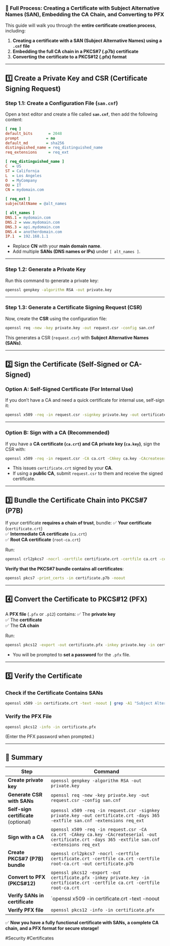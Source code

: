 
### **📌 Full Process: Creating a Certificate with Subject Alternative Names (SAN), Embedding the CA Chain, and Converting to PFX**

This guide will walk you through the **entire certificate creation process**, including:

1. **Creating a certificate with a SAN (Subject Alternative Names) using a `.cnf` file**
2. **Embedding the full CA chain in a PKCS#7 (.p7b) certificate**
3. **Converting the certificate to a PKCS#12 (.pfx) format**

---

## **1️⃣ Create a Private Key and CSR (Certificate Signing Request)**

### **Step 1.1: Create a Configuration File (`san.cnf`)**

Open a text editor and create a file called **`san.cnf`**, then add the following content:

```ini
[ req ]
default_bits       = 2048
prompt            = no
default_md        = sha256
distinguished_name = req_distinguished_name
req_extensions     = req_ext

[ req_distinguished_name ]
C  = US
ST = California
L  = Los Angeles
O  = MyCompany
OU = IT
CN = mydomain.com

[ req_ext ]
subjectAltName = @alt_names

[ alt_names ]
DNS.1 = mydomain.com
DNS.2 = www.mydomain.com
DNS.3 = api.mydomain.com
DNS.4 = anotherdomain.com
IP.1  = 192.168.1.1
```

- Replace **CN** with your **main domain name**.
- Add multiple **SANs (DNS names or IPs)** under `[ alt_names ]`.

---

### **Step 1.2: Generate a Private Key**

Run this command to generate a private key:

```sh
openssl genpkey -algorithm RSA -out private.key
```

---

### **Step 1.3: Generate a Certificate Signing Request (CSR)**

Now, create the **CSR** using the configuration file:

```sh
openssl req -new -key private.key -out request.csr -config san.cnf
```

This generates a CSR (`request.csr`) with **Subject Alternative Names (SANs)**.

---

## **2️⃣ Sign the Certificate (Self-Signed or CA-Signed)**

### **Option A: Self-Signed Certificate (For Internal Use)**

If you don’t have a CA and need a quick certificate for internal use, self-sign it:

```sh
openssl x509 -req -in request.csr -signkey private.key -out certificate.crt -days 365 -extfile san.cnf -extensions req_ext
```

---

### **Option B: Sign with a CA (Recommended)**

If you have a **CA certificate (`ca.crt`) and CA private key (`ca.key`)**, sign the CSR with:

```sh
openssl x509 -req -in request.csr -CA ca.crt -CAkey ca.key -CAcreateserial -out certificate.crt -days 365 -extfile san.cnf -extensions req_ext
```

- This issues `certificate.crt` signed by your **CA**.
- If using a **public CA**, submit `request.csr` to them and receive the signed certificate.

---

## **3️⃣ Bundle the Certificate Chain into PKCS#7 (P7B)**

If your certificate **requires a chain of trust**, bundle: ✅ **Your certificate** (`certificate.crt`)  
✅ **Intermediate CA certificate** (`ca.crt`)  
✅ **Root CA certificate** (`root-ca.crt`)

Run:

```sh
openssl crl2pkcs7 -nocrl -certfile certificate.crt -certfile ca.crt -certfile root-ca.crt -out certificate.p7b
```

**Verify that the PKCS#7 bundle contains all certificates**:

```sh
openssl pkcs7 -print_certs -in certificate.p7b -noout
```

---

## **4️⃣ Convert the Certificate to PKCS#12 (PFX)**

A **PFX file** (`.pfx` or `.p12`) contains: ✅ The **private key**  
✅ The **certificate**  
✅ The **CA chain**

Run:

```sh
openssl pkcs12 -export -out certificate.pfx -inkey private.key -in certificate.crt -certfile ca.crt -certfile root-ca.crt
```

- You will be prompted to **set a password** for the `.pfx` file.

---

## **5️⃣ Verify the Certificate**

### **Check if the Certificate Contains SANs**

```sh
openssl x509 -in certificate.crt -text -noout | grep -A1 "Subject Alternative Name"
```

### **Verify the PFX File**

```sh
openssl pkcs12 -info -in certificate.pfx
```

(Enter the PFX password when prompted.)

---

## **🎯 Summary**

|Step|Command|
|---|---|
|**Create private key**|`openssl genpkey -algorithm RSA -out private.key`|
|**Generate CSR with SANs**|`openssl req -new -key private.key -out request.csr -config san.cnf`|
|**Self-sign certificate** (optional)|`openssl x509 -req -in request.csr -signkey private.key -out certificate.crt -days 365 -extfile san.cnf -extensions req_ext`|
|**Sign with a CA**|`openssl x509 -req -in request.csr -CA ca.crt -CAkey ca.key -CAcreateserial -out certificate.crt -days 365 -extfile san.cnf -extensions req_ext`|
|**Create PKCS#7 (P7B) bundle**|`openssl crl2pkcs7 -nocrl -certfile certificate.crt -certfile ca.crt -certfile root-ca.crt -out certificate.p7b`|
|**Convert to PFX (PKCS#12)**|`openssl pkcs12 -export -out certificate.pfx -inkey private.key -in certificate.crt -certfile ca.crt -certfile root-ca.crt`|
|**Verify SANs in certificate**|`openssl x509 -in certificate.crt -text -noout|
|**Verify PFX file**|`openssl pkcs12 -info -in certificate.pfx`|

✅ **Now you have a fully functional certificate with SANs, a complete CA chain, and a PFX format for secure storage!**


#Security  #Certificates